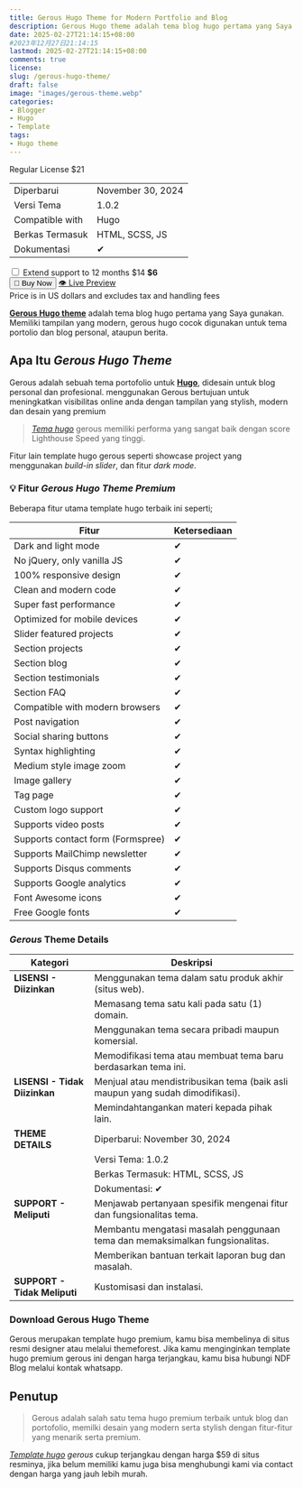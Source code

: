 ```yaml
---
title: Gerous Hugo Theme for Modern Portfolio and Blog
description: Gerous Hugo theme adalah tema blog hugo pertama yang Saya gunakan. Memiliki tampilan yang modern, gerous hugo cocok digunakan untuk tema portolio dan blog personal, ataupun berita.
date: 2025-02-27T21:14:15+08:00 
#2023年12月27日21:14:15
lastmod: 2025-02-27T21:14:15+08:00 
comments: true
license: 
slug: /gerous-hugo-theme/
draft: false
image: "images/gerous-theme.webp"
categories:
- Blogger
- Hugo
- Template
tags:
- Hugo theme
---
```



<div class="card"> <p> Regular License <span class="price">$21</span> </p> <table class="details-table"> <tbody> <tr> <td>Diperbarui</td> <td>November 30, 2024</td> </tr> <tr> <td>Versi Tema</td> <td>1.0.2</td> </tr> <tr> <td>Compatible with</td> <td>Hugo</td> </tr> <tr> <td>Berkas Termasuk</td> <td>HTML, SCSS, JS</td> </tr> <tr> <td>Dokumentasi</td> <td>✔</td> </tr> </tbody> </table><div class="extend-support"> <label> <input type="checkbox" /> Extend support to 12 months <span class="strike">$14</span> <strong>$6</strong> </label> </div> <div class="button-group"> <button class="button add-to-cart">🛒 Buy Now</button> <a href="https://gerous-hugo.netlify.app/" class="button view-license">👁️ Live Preview</a> </div><div class="note"> Price is in US dollars and excludes tax and handling fees </div> </div>

**[Gerous Hugo theme](/gerous-hugo-theme/)** adalah tema blog hugo pertama yang Saya gunakan. Memiliki tampilan yang modern, gerous hugo cocok digunakan untuk tema portolio dan blog personal, ataupun berita.

## Apa Itu *Gerous Hugo Theme*
Gerous adalah sebuah tema portofolio untuk **[Hugo](/categories/hugo/)**, didesain untuk blog personal dan profesional. menggunakan Gerous bertujuan untuk meningkatkan visibilitas online anda dengan tampilan yang stylish, modern dan desain yang premium

>*[Tema hugo](/categories/template/)* gerous memiliki performa yang sangat baik dengan score Lighthouse Speed yang tinggi.

Fitur lain template hugo gerous seperti showcase project yang menggunakan *build-in slider*, dan fitur *dark mode*. 

### 💡 Fitur *Gerous Hugo Theme Premium*
Beberapa fitur utama template hugo terbaik ini seperti;

| Fitur                         | Ketersediaan |
|-------------------------------|--------------|
| Dark and light mode           | ✔           |
| No jQuery, only vanilla JS    | ✔           |
| 100% responsive design        | ✔           |
| Clean and modern code         | ✔           |
| Super fast performance        | ✔           |
| Optimized for mobile devices  | ✔           |
| Slider featured projects      | ✔           |
| Section projects              | ✔           |
| Section blog                  | ✔           |
| Section testimonials          | ✔           |
| Section FAQ                   | ✔           |
| Compatible with modern browsers | ✔           |
| Post navigation               | ✔           |
| Social sharing buttons        | ✔           |
| Syntax highlighting           | ✔           |
| Medium style image zoom       | ✔           |
| Image gallery                 | ✔           |
| Tag page                      | ✔           |
| Custom logo support           | ✔           |
| Supports video posts          | ✔           |
| Supports contact form (Formspree) | ✔           |
| Supports MailChimp newsletter | ✔           |
| Supports Disqus comments      | ✔           |
| Supports Google analytics     | ✔           |
| Font Awesome icons            | ✔           |
| Free Google fonts             | ✔           |


### *Gerous* Theme Details
| **Kategori**      | **Deskripsi**                                                                                      |
|-------------------|----------------------------------------------------------------------------------------------------|
| **LISENSI - Diizinkan** | Menggunakan tema dalam satu produk akhir (situs web).                                        |
|                   | Memasang tema satu kali pada satu (1) domain.                                                     |
|                   | Menggunakan tema secara pribadi maupun komersial.                                                 |
|                   | Memodifikasi tema atau membuat tema baru berdasarkan tema ini.                                    |
| **LISENSI - Tidak Diizinkan** | Menjual atau mendistribusikan tema (baik asli maupun yang sudah dimodifikasi).         |
|                   | Memindahtangankan materi kepada pihak lain.                                                       |
| **THEME DETAILS** | Diperbarui: November 30, 2024                                                                      |
|                   | Versi Tema: 1.0.2                                                                                  |
|                   | Berkas Termasuk: HTML, SCSS, JS                                                                    |
|                   | Dokumentasi: ✔                                                                                     |
| **SUPPORT - Meliputi** | Menjawab pertanyaan spesifik mengenai fitur dan fungsionalitas tema.                          |
|                   | Membantu mengatasi masalah penggunaan tema dan memaksimalkan fungsionalitas.                      |
|                   | Memberikan bantuan terkait laporan bug dan masalah.                                               |
| **SUPPORT - Tidak Meliputi** | Kustomisasi dan instalasi.                                                              |


### Download Gerous Hugo Theme
Gerous merupakan template hugo premium, kamu bisa membelinya di situs resmi designer atau melalui themeforest. Jika kamu menginginkan template hugo premium gerous ini dengan harga terjangkau, kamu bisa hubungi NDF Blog melalui kontak whatsapp.


            


## Penutup
> Gerous adalah salah satu tema hugo premium terbaik untuk blog dan portofolio, memilki desain yang modern serta stylish dengan fitur-fitur yang menarik serta premium. 

*[Template hugo](/)* *gerous* cukup terjangkau dengan harga $59 di situs resminya, jika belum memiliki kamu juga bisa menghubungi kami via contact dengan harga yang jauh lebih murah.
